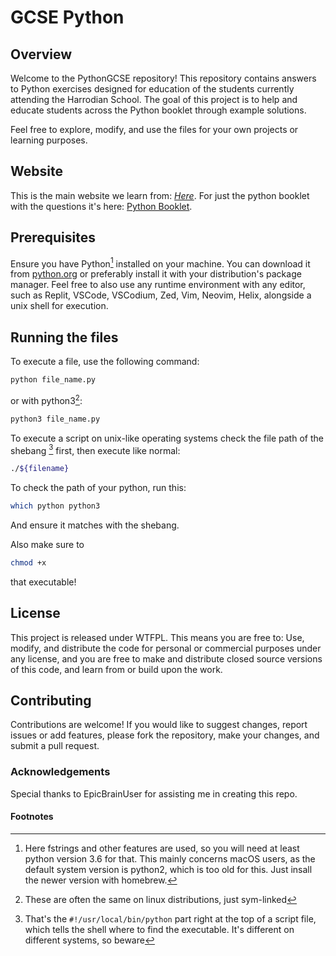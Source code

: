 # GCSE Python

## Overview

Welcome to the PythonGCSE repository! This repository contains answers to Python exercises designed for education of the students currently attending the Harrodian School.
The goal of this project is to help and educate students across the Python booklet through example solutions.

Feel free to explore, modify, and use the files for your own projects or learning purposes.

## Website

This is the main website we learn from: [_Here_](https://jgledhill.co.uk).
For just the python booklet with the questions it's here: [Python Booklet](https://docs.google.com/document/d/1173AcFTPSTpd9pfxftd5P6Oxo8rHyHnU_YriBchKCtU/edit?tab=t.0).

## Prerequisites

Ensure you have Python[^1] installed on your machine. You can download it from [python.org](https://python.org) or preferably install it with your distribution's package manager.
Feel free to also use any runtime environment with any editor, such as Replit, VSCode, VSCodium, Zed, Vim, Neovim, Helix, alongside a unix shell for execution.

## Running the files

To execute a file, use the following command:

```bash
python file_name.py
```

or with python3[^2]:

```bash
python3 file_name.py
```

To execute a script on unix-like operating systems check the file path of the shebang [^3] first, then execute like normal:

```bash
./${filename}
```

To check the path of your python, run this:

```bash
which python python3
```

And ensure it matches with the shebang.

Also make sure to 
```bash
chmod +x 
```
that executable!
## License

This project is released under WTFPL. This means you are free to: Use, modify, and distribute the code for personal or commercial purposes under any license, and you are free to make and distribute closed source versions of this code, and learn from or build upon the work.

## Contributing

Contributions are welcome! If you would like to suggest changes, report issues or add features, please fork the repository, make your changes, and submit a pull request.

### Acknowledgements

Special thanks to EpicBrainUser for assisting me in creating this repo.

#### Footnotes
[^1]: Here fstrings and other features are used, so you will need at least python version 3.6 for that. This mainly concerns macOS users, as the default system version is python2, which is too old for this. Just insall the newer version with homebrew.
[^2]: These are often the same on linux distributions, just sym-linked
[^3]: That's the ```#!/usr/local/bin/python``` part right at the top of a script file, which tells the shell where to find the executable. It's different on different systems, so beware
